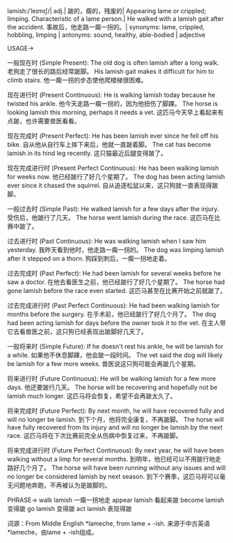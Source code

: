 lamish:/ˈleɪmɪʃ/| adj.| 跛的，瘸的，残废的| Appearing lame or crippled; limping.  Characteristic of a lame person.|  He walked with a lamish gait after the accident. 事故后，他走路一瘸一拐的。| synonyms: lame, crippled, hobbling, limping | antonyms: sound, healthy, able-bodied | adjective

USAGE->

一般现在时 (Simple Present):
The old dog is often lamish after a long walk. 老狗走了很长的路后经常跛脚。
His lamish gait makes it difficult for him to climb stairs. 他一瘸一拐的步态使他爬楼梯很困难。


现在进行时 (Present Continuous):
He is walking lamish today because he twisted his ankle. 他今天走路一瘸一拐的，因为他扭伤了脚踝。
The horse is looking lamish this morning, perhaps it needs a vet. 这匹马今天早上看起来有点跛，也许需要兽医看看。


现在完成时 (Present Perfect):
He has been lamish ever since he fell off his bike. 自从他从自行车上摔下来后，他就一直跛着脚。
The cat has become lamish in its hind leg recently. 这只猫最近后腿变得跛了。


现在完成进行时 (Present Perfect Continuous):
He has been walking lamish for weeks now. 他已经跛行了好几个星期了。
The dog has been acting lamish ever since it chased the squirrel. 自从追逐松鼠以来，这只狗就一直表现得跛脚。


一般过去时 (Simple Past):
He walked lamish for a few days after the injury. 受伤后，他跛行了几天。
The horse went lamish during the race. 这匹马在比赛中跛了。


过去进行时 (Past Continuous):
He was walking lamish when I saw him yesterday. 我昨天看到他时，他走路一瘸一拐的。
The dog was limping lamish after it stepped on a thorn. 狗踩到刺后，一瘸一拐地走着。


过去完成时 (Past Perfect):
He had been lamish for several weeks before he saw a doctor. 在他去看医生之前，他已经跛行了好几个星期了。
The horse had gone lamish before the race even started.  这匹马甚至在比赛开始之前就跛了。


过去完成进行时 (Past Perfect Continuous):
He had been walking lamish for months before the surgery.  在手术前，他已经跛行了好几个月了。
The dog had been acting lamish for days before the owner took it to the vet. 在主人带它去看兽医之前，这只狗已经表现出跛脚好几天了。


一般将来时 (Simple Future):
If he doesn't rest his ankle, he will be lamish for a while. 如果他不休息脚踝，他会跛一段时间。
The vet said the dog will likely be lamish for a few more weeks. 兽医说这只狗可能会再跛几个星期。


将来进行时 (Future Continuous):
He will be walking lamish for a few more days. 他还要跛行几天。
The horse will be recovering and hopefully not be lamish much longer.  这匹马将会恢复，希望不会再跛太久了。


将来完成时 (Future Perfect):
By next month, he will have recovered fully and will no longer be lamish. 到下个月，他将完全康复，不再跛脚。
The horse will have fully recovered from its injury and will no longer be lamish by the next race. 这匹马将在下次比赛前完全从伤病中恢复过来，不再跛脚。


将来完成进行时 (Future Perfect Continuous):
By next year, he will have been walking without a limp for several months. 到明年，他已经可以不用跛行地走路好几个月了。
The horse will have been running without any issues and will no longer be considered lamish by next season. 到下个赛季，这匹马将可以毫无问题地奔跑，不再被认为是跛脚的。


PHRASE->
walk lamish  一瘸一拐地走
appear lamish 看起来跛
become lamish 变得跛
go lamish  变得跛
act lamish 表现得跛


词源：From Middle English *lameche, from lame + -ish.  来源于中古英语 *lameche，由lame + -ish组成。
